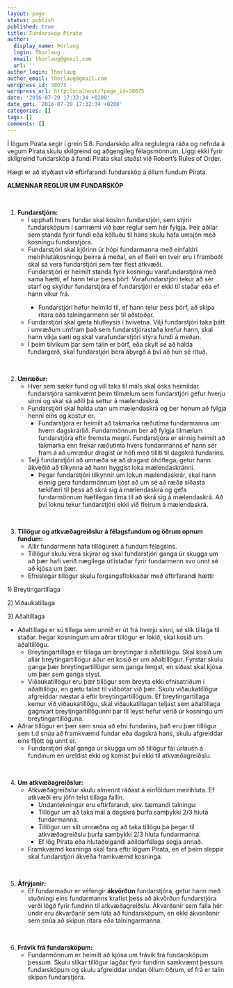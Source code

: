 ```yaml
---
layout: page
status: publish
published: true
title: Fundarsköp Pírata
author:
  display_name: Þórlaug
  login: Thorlaug
  email: thorlaug@gmail.com
  url: ''
author_login: Thorlaug
author_email: thorlaug@gmail.com
wordpress_id: 38075
wordpress_url: http:localhost/?page_id=38075
date: '2016-07-20 17:32:34 +0200'
date_gmt: '2016-07-20 17:32:34 +0200'
categories: []
tags: []
comments: []
---
```

<p>Í lögum Pírata segir í grein 5.8. Fundarsköp allra reglulegra ráða og nefnda á vegum Pírata skulu skilgreind og aðgengileg félagsmönnum. Liggi ekki fyrir skilgreind fundarsköp á fundi Pírata skal stuðst við Robert’s Rules of Order.</p>
<p>Hægt er að styðjast við eftirfarandi fundarsköp á öllum fundum Pírata.</p>
<p><strong>ALMENNAR REGLUR UM FUNDARSKÖP</strong></p>
<p><strong> </strong></p>
<ol>
<li><strong>Fundarstjórn:</strong>
<ul>
<li>Í upphafi hvers fundar skal kosinn fundarstjóri, sem stýrir fundarsköpum í samræmi við þær reglur sem hér fylgja. Þeir aðilar sem standa fyrir fundi eða kölluðu til hans skulu hafa umsjón með kosningu fundarstjóra.</li>
<li>Fundarstjóri skal kjörinn úr hópi fundarmanna með einfaldri meirihlutakosningu þeirra á meðal, en ef fleiri en tveir eru í framboði skal sá vera fundarstjóri sem fær flest atkvæði.<br />
Fundarstjóri er heimilt standa fyrir kosningu varafundarstjóra með sama hætti, ef hann telur þess þörf. Varafundarstjóri tekur að sér starf og skyldur fundarstjóra ef fundarstjóri er ekki til staðar eða ef hann víkur frá.</p>
<ul>
<li>Fundarstjóri hefur heimild til, ef hann telur þess þörf, að skipa ritara eða talningarmenn sér til aðstoðar.</li>
</ul>
</li>
<li>Fundarstjóri skal gæta hlutleysis í hvívetna. Vilji fundarstjóri taka þátt í umræðum umfram það sem fundarstjórastaða krefur hann, skal hann víkja sæti og skal varafundarstjóri stýra fundi á meðan.</li>
<li>Í þeim tilvikum þar sem talin er þörf, eða skylt sé að halda fundargerð, skal fundarstjóri bera ábyrgð á því að hún sé rituð.</li>
</ul>
</li>
</ol>
<p>&nbsp;</p>
<ol start="2">
<li><strong>Umræður:</strong>
<ul>
<li>Hver sem sækir fund og vill taka til máls skal óska heimildar fundarstjóra samkvæmt þeim tilmælum sem fundarstjóri gefur hverju sinni og skal sá aðili þá settur á mælendaskrá.</li>
<li>Fundarstjóri skal halda utan um mælendaskrá og ber honum að fylgja henni eins og kostur er.
<ul>
<li>Fundarstjóra er heimilt að takmarka ræðutíma fundarmanna um hvern dagskrárlið. Fundarmönnum ber að fylgja tilmælum fundarstjóra eftir fremsta megni. Fundarstjóra er einnig heimilt að takmarka enn frekar ræðutíma hvers fundarmanns ef hann sér fram á að umræður dragist úr hófi með tilliti til dagskrá fundarins.</li>
</ul>
</li>
<li>Telji fundarstjóri að umræða sé að dragast óhóflega, getur hann ákveðið að tilkynna að hann hyggist loka mælendaskránni.
<ul>
<li>Þegar fundarstjóri tilkynnir um lokun mælendaskrár, skal hann einnig gera fundarmönnum ljóst að um sé að ræða síðasta tækifæri til þess að skrá sig á mælendaskrá og gefa fundarmönnum hæfilegan tíma til að skrá sig á mælendaskrá. Að því loknu tekur fundarstjóri ekki við fleirum á mælendaskrá.</li>
</ul>
</li>
</ul>
</li>
</ol>
<p>&nbsp;</p>
<ol start="3">
<li><strong>Tillögur og atkvæðagreiðslur á félagsfundum og öðrum opnum fundum:</strong>
<ul>
<li>Allir fundarmenn hafa tillögurétt á fundum félagsins.</li>
<li>Tillögur skulu vera skýrar og skal fundarstjóri ganga úr skugga um að þær hafi verið nægilega útlistaðar fyrir fundarmenn svo unnt sé að kjósa um þær.</li>
<li>Efnislegar tillögur skulu forgangsflokkaðar með eftirfarandi hætti:</li>
</ul>
</li>
</ol>
<p>1) Breytingartillaga</p>
<p>2) Viðaukatillaga</p>
<p>3) Aðaltillaga</p>
<ul>
<li>Aðaltillaga er sú tillaga sem unnið er út frá hverju sinni, sé slík tillaga til staðar. Þegar kosningum um aðrar tillögur er lokið, skal kosið um aðaltillögu.
<ul>
<li>Breytingartillaga er tillaga um breytingar á aðaltillögu. Skal kosið um allar breytingartillögur áður en kosið er um aðaltillögur. Fyrstar skulu ganga þær breytingartillögur sem ganga lengst, en síðast skal kjósa um þær sem ganga styst.</li>
<li>Viðaukatillögur eru þær tillögur sem breyta ekki efnisatriðum í aðaltillögu, en gætu talist til viðbótar við þær. Skulu viðaukatillögur afgreiddar næstar á eftir breytingartillögum. Ef breytingartillaga kemur við viðaukatillögu, skal viðaukatillagan teljast sem aðaltillaga gagnvart breytingartillögunni þar til leyst hefur verið úr kosningu um breytingartillöguna.</li>
</ul>
</li>
<li>Aðrar tillögur en þær sem snúa að efni fundarins, það eru þær tillögur sem t.d snúa að framkvæmd fundar eða dagskrá hans, skulu afgreiddar eins fljótt og unnt er.
<ul>
<li>Fundarstjóri skal ganga úr skugga um að tillögur fái úrlausn á fundinum en úreldist ekki og komist því ekki til atkvæðagreiðslu.</li>
</ul>
</li>
</ul>
<p>&nbsp;</p>
<ol start="4">
<li><strong>Um atkvæðagreiðslur:</strong>
<ul>
<li>Atkvæðagreiðslur skulu almennt ráðast á einföldum meirihluta. Ef atkvæði eru jöfn telst tillaga fallin.
<ul>
<li>Undantekningar eru eftirfarandi, skv. tæmandi talningu:</li>
<li>Tillögur um að taka mál á dagskrá þurfa samþykki 2/3 hluta fundarmanna.</li>
<li>Tillögur um slit umræðna og að taka tillögu þá þegar til atkvæðagreiðslu þurfa samþykki 2/3 hluta fundarmanna.</li>
<li>Ef lög Pírata eða hlutaðeigandi aðildarfélaga segja annað.</li>
</ul>
</li>
<li>Framkvæmd kosninga skal fara eftir lögum Pírata, en ef þeim sleppir skal fundarstjóri ákveða framkvæmd kosninga.</li>
</ul>
</li>
</ol>
<p><strong> </strong></p>
<ol start="5">
<li><strong>Áfrýjanir:</strong>
<ul>
<li>Ef fundarmaður er véfengir <strong>ákvörðun</strong> fundarstjóra, getur hann með stuðningi eins fundarmanns krafist þess að ákvörðun fundarstjóra verði lögð fyrir fundinn til atkvæðagreiðslu. Ákvarðanir sem falla hér undir eru ákvarðanir sem lúta að fundarsköpum, en ekki ákvarðanir sem snúa að skipun ritara eða talningarmanna.</li>
</ul>
</li>
</ol>
<p>&nbsp;</p>
<ol start="6">
<li><strong>Frávik frá fundarsköpum:</strong>
<ul>
<li>Fundarmönnum er heimilt að kjósa um frávik frá fundarsköpum þessum. Skulu slíkar tillögur lagðar fyrir fundinn samkvæmt þessum fundarsköpum og skulu afgreiddar undan öllum öðrum, ef frá er talin skipan fundarstjóra.</li>
</ul>
</li>
</ol>

